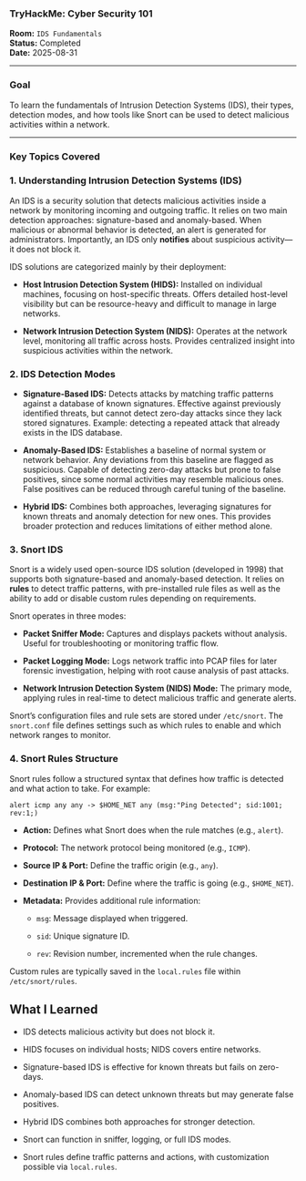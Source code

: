 
### **TryHackMe: Cyber Security 101**

**Room:** `IDS Fundamentals`  
**Status:** Completed  
**Date:** 2025-08-31

----------

### **Goal**

To learn the fundamentals of Intrusion Detection Systems (IDS), their types, detection modes, and how tools like Snort can be used to detect malicious activities within a network.

---------

### **Key Topics Covered**



### 1. Understanding Intrusion Detection Systems (IDS)

An IDS is a security solution that detects malicious activities inside a network by monitoring incoming and outgoing traffic. It relies on two main detection approaches: signature-based and anomaly-based. When malicious or abnormal behavior is detected, an alert is generated for administrators. Importantly, an IDS only **notifies** about suspicious activity—it does not block it.

IDS solutions are categorized mainly by their deployment:

-   **Host Intrusion Detection System (HIDS):** Installed on individual machines, focusing on host-specific threats. Offers detailed host-level visibility but can be resource-heavy and difficult to manage in large networks.
    
-   **Network Intrusion Detection System (NIDS):** Operates at the network level, monitoring all traffic across hosts. Provides centralized insight into suspicious activities within the network.
    

### 2. IDS Detection Modes

-   **Signature-Based IDS:** Detects attacks by matching traffic patterns against a database of known signatures. Effective against previously identified threats, but cannot detect zero-day attacks since they lack stored signatures. Example: detecting a repeated attack that already exists in the IDS database.
    
-   **Anomaly-Based IDS:** Establishes a baseline of normal system or network behavior. Any deviations from this baseline are flagged as suspicious. Capable of detecting zero-day attacks but prone to false positives, since some normal activities may resemble malicious ones. False positives can be reduced through careful tuning of the baseline.
    
-   **Hybrid IDS:** Combines both approaches, leveraging signatures for known threats and anomaly detection for new ones. This provides broader protection and reduces limitations of either method alone.
    

### 3. Snort IDS

Snort is a widely used open-source IDS solution (developed in 1998) that supports both signature-based and anomaly-based detection. It relies on **rules** to detect traffic patterns, with pre-installed rule files as well as the ability to add or disable custom rules depending on requirements.

Snort operates in three modes:

-   **Packet Sniffer Mode:** Captures and displays packets without analysis. Useful for troubleshooting or monitoring traffic flow.
    
-   **Packet Logging Mode:** Logs network traffic into PCAP files for later forensic investigation, helping with root cause analysis of past attacks.
    
-   **Network Intrusion Detection System (NIDS) Mode:** The primary mode, applying rules in real-time to detect malicious traffic and generate alerts.
    

Snort’s configuration files and rule sets are stored under `/etc/snort`. The `snort.conf` file defines settings such as which rules to enable and which network ranges to monitor.

### 4. Snort Rules Structure

Snort rules follow a structured syntax that defines how traffic is detected and what action to take. For example:

    alert icmp any any -> $HOME_NET any (msg:"Ping Detected"; sid:1001; rev:1;)

-   **Action:** Defines what Snort does when the rule matches (e.g., `alert`).
    
-   **Protocol:** The network protocol being monitored (e.g., `ICMP`).
    
-   **Source IP & Port:** Define the traffic origin (e.g., `any`).
    
-   **Destination IP & Port:** Define where the traffic is going (e.g., `$HOME_NET`).
    
-   **Metadata:** Provides additional rule information:
    
    -   `msg`: Message displayed when triggered.
        
    -   `sid`: Unique signature ID.
        
    -   `rev`: Revision number, incremented when the rule changes.
        

Custom rules are typically saved in the `local.rules` file within `/etc/snort/rules`.

## What I Learned

-   IDS detects malicious activity but does not block it.
    
-   HIDS focuses on individual hosts; NIDS covers entire networks.
    
-   Signature-based IDS is effective for known threats but fails on zero-days.
    
-   Anomaly-based IDS can detect unknown threats but may generate false positives.
    
-   Hybrid IDS combines both approaches for stronger detection.
    
-   Snort can function in sniffer, logging, or full IDS modes.
    
-   Snort rules define traffic patterns and actions, with customization possible via `local.rules`.
